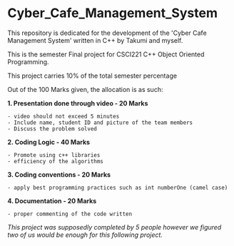 # Cyber_Cafe_Management_System
This repository is dedicated for the development of the 'Cyber Cafe Management System' written in C++ by Takumi and myself.

This is the semester Final project for CSCI221 C++ Object Oriented Programming.

This project carries 10% of the total semester percentage

Out of the 100 Marks given, the allocation is as such:

**1.  Presentation done through video - 20 Marks**

    - video should not exceed 5 minutes
    - Include name, student ID and picture of the team members
    - Discuss the problem solved


**2. Coding Logic - 40 Marks**

    - Promote using c++ libraries
    - efficiency of the algorithms


**3. Coding conventions - 20 Marks**

    - apply best programming practices such as int numberOne (camel case)


**4. Documentation - 20 Marks**

    - proper commenting of the code written


*This project was supposedly completed by 5 people however we figured two of us would be enough for this following project.*
